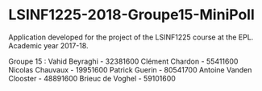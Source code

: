 # LSINF1225-2018-Groupe15-MiniPoll
Application developed for the project of the LSINF1225 course at the EPL. Academic year 2017-18.

Groupe 15 :
Vahid Beyraghi - 32381600
Clément Chardon - 55411600
Nicolas Chauvaux - 19951600
Patrick Guerin - 80541700
Antoine Vanden Clooster - 48891600
Brieuc de Voghel - 59101600
